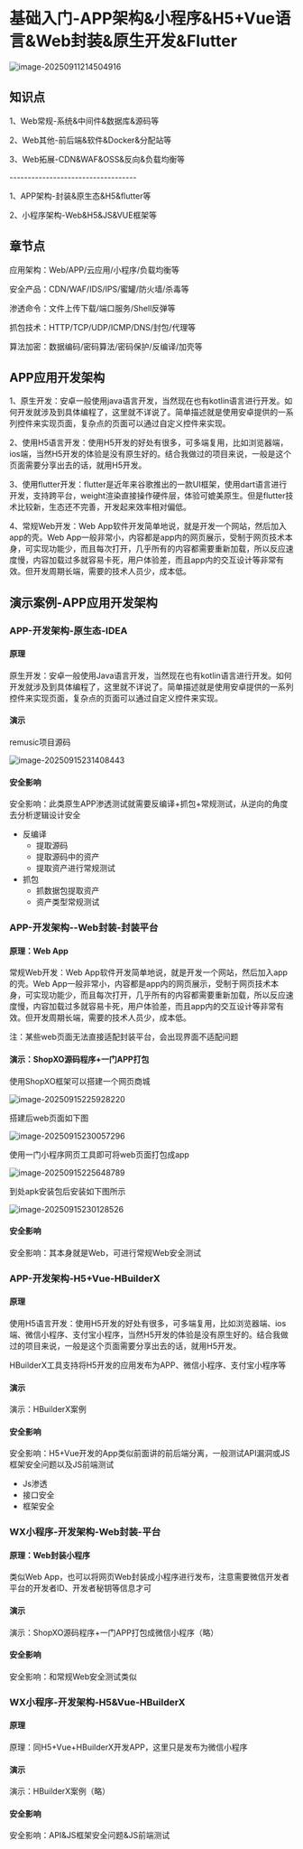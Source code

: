 # 基础入门-APP架构&小程序&H5+Vue语言&Web封装&原生开发&Flutter

![image-20250911214504916](https://img.yatjay.top/md/20250911214504989.png)

## 知识点

1、Web常规-系统&中间件&数据库&源码等

2、Web其他-前后端&软件&Docker&分配站等

3、Web拓展-CDN&WAF&OSS&反向&负载均衡等

\-----------------------------------

1、APP架构-封装&原生态&H5&flutter等

2、小程序架构-Web&H5&JS&VUE框架等

 

## 章节点

应用架构：Web/APP/云应用/小程序/负载均衡等

安全产品：CDN/WAF/IDS/IPS/蜜罐/防火墙/杀毒等

渗透命令：文件上传下载/端口服务/Shell反弹等

抓包技术：HTTP/TCP/UDP/ICMP/DNS/封包/代理等

算法加密：数据编码/密码算法/密码保护/反编译/加壳等





## APP应用开发架构

1、原生开发：安卓一般使用java语言开发，当然现在也有kotlin语言进行开发。如何开发就涉及到具体编程了，这里就不详说了。简单描述就是使用安卓提供的一系列控件来实现页面，复杂点的页面可以通过自定义控件来实现。

2、使用H5语言开发：使用H5开发的好处有很多，可多端复用，比如浏览器端，ios端，当然H5开发的体验是没有原生好的。结合我做过的项目来说，一般是这个页面需要分享出去的话，就用H5开发。

3、使用flutter开发：flutter是近年来谷歌推出的一款UI框架，使用dart语言进行开发，支持跨平台，weight渲染直接操作硬件层，体验可媲美原生。但是flutter技术比较新，生态还不完善，开发起来效率相对偏低。

4、常规Web开发：Web App软件开发简单地说，就是开发一个网站，然后加入app的壳。Web App一般非常小，内容都是app内的网页展示，受制于网页技术本身，可实现功能少，而且每次打开，几乎所有的内容都需要重新加载，所以反应速度慢，内容加载过多就容易卡死，用户体验差，而且app内的交互设计等非常有效。但开发周期长端，需要的技术人员少，成本低。



## 演示案例-APP应用开发架构

### APP-开发架构-原生态-IDEA

#### 原理

原生开发：安卓一般使用Java语言开发，当然现在也有kotlin语言进行开发。如何开发就涉及到具体编程了，这里就不详说了。简单描述就是使用安卓提供的一系列控件来实现页面，复杂点的页面可以通过自定义控件来实现。

#### 演示

remusic项目源码

![image-20250915231408443](https://img.yatjay.top/md/20250915231408539.png)

#### 安全影响

安全影响：此类原生APP渗透测试就需要反编译+抓包+常规测试，从逆向的角度去分析逻辑设计安全

- 反编译
  - 提取源码
  - 提取源码中的资产
  - 提取资产进行常规测试
- 抓包
  - 抓数据包提取资产
  - 资产类型常规测试

### APP-开发架构--Web封装-封装平台

#### 原理：Web App

常规Web开发：Web App软件开发简单地说，就是开发一个网站，然后加入app的壳。Web App一般非常小，内容都是app内的网页展示，受制于网页技术本身，可实现功能少，而且每次打开，几乎所有的内容都需要重新加载，所以反应速度慢，内容加载过多就容易卡死，用户体验差，而且app内的交互设计等非常有效。但开发周期长端，需要的技术人员少，成本低。

注：某些web页面无法直接适配封装平台，会出现界面不适配问题

#### 演示：ShopXO源码程序+一门APP打包

使用ShopXO框架可以搭建一个网页商城

![image-20250915225928220](https://img.yatjay.top/md/20250915225928291.png)

搭建后web页面如下图

![image-20250915230057296](https://img.yatjay.top/md/20250915230057386.png)

使用一门小程序网页工具即可将web页面打包成app

![image-20250915225648789](https://img.yatjay.top/md/20250915225648845.png)

到处apk安装包后安装如下图所示

![image-20250915230128526](https://img.yatjay.top/md/20250915230128582.png)

#### 安全影响

安全影响：其本身就是Web，可进行常规Web安全测试

### APP-开发架构-H5+Vue-HBuilderX

#### 原理

使用H5语言开发：使用H5开发的好处有很多，可多端复用，比如浏览器端、ios端、微信小程序、支付宝小程序，当然H5开发的体验是没有原生好的。结合我做过的项目来说，一般是这个页面需要分享出去的话，就用H5开发。

HBuilderX工具支持将H5开发的应用发布为APP、微信小程序、支付宝小程序等

#### 演示

演示：HBuilderX案例

#### 安全影响

安全影响：H5+Vue开发的App类似前面讲的前后端分离，一般测试API漏洞或JS框架安全问题以及JS前端测试

- Js渗透
- 接口安全
- 框架安全

### WX小程序-开发架构-Web封装-平台

#### 原理：Web封装小程序

类似Web App，也可以将网页Web封装成小程序进行发布，注意需要微信开发者平台的开发者ID、开发者秘钥等信息才可

#### 演示

演示：ShopXO源码程序+一门APP打包成微信小程序（略）

#### 安全影响

安全影响：和常规Web安全测试类似

### WX小程序-开发架构-H5&Vue-HBuilderX

#### 原理

原理：同H5+Vue+HBuilderX开发APP，这里只是发布为微信小程序

#### 演示

演示：HBuilderX案例（略）

#### 安全影响

安全影响：API&JS框架安全问题&JS前端测试